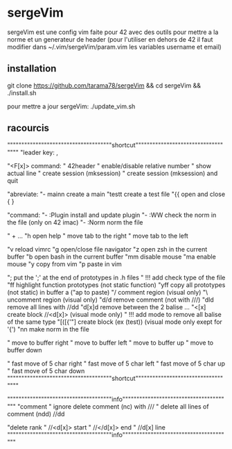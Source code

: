# sergeVim
sergeVim est une config vim faite pour 42 avec des outils pour mettre a la norme et un generateur de header (pour l'utiliser en dehors de 42 il faut modifier dans ~/.vim/sergeVim/param.vim les variables username et email)

## installation
  git clone https://github.com/tarama78/sergeVim && cd sergeVim && ./install.sh
  
pour mettre a jour sergeVim:
  ./update_vim.sh

## racourcis
"""""""""""""""""""""""""""""""""""""shortcut"""""""""""""""""""""""""""""""""""
"leader key:		,

"<F[x]> command:
"<F1>				42header
"<F3>				enable/disable relative number
"<F4>				show actual line
"<F5>				create session (mksession)
"<leader><F5>		create session (mksession) and quit

"abreviate:
"- mainn			create a main
"testt				create a test file
"{{					open and close { }

"command:
"- :Plugin			install and update plugin
"- :WW				check the norm in the file (only on 42 imac)
"- :Norm			norm the file

"<leader> + ...
"h					open help
"<tab>				move tab to the right
"<S-tab>			move tab to the left

"v					reload vimrc
"g					open/close file navigator
"z					open zsh in the current buffer
"b					open bash in the current buffer
"mm					disable mouse
"ma					enable mouse
"y					copy from vim
"p					paste in vim

";					put the ';' at the end of prototypes in .h files
"				!!! add check type of the file
"ff					highlight function prototypes (not static function)
"yff				copy all prototypes (not static) in buffer a ("ap to paste)
"/					comment region (visual only)
"\					uncomment region (visual only)
"d/d				remove comment (not with ///)
"dld				remove all lines with //dd
"d[x]d				remove between the 2 balise <d5> ... </d5>
"<[x]				create block //<d[x]> (visual mode only)
"				!!! add mode to remove all balise of the same type
"[([{'"]			create block (ex (test)) (visual mode only exept for '{')
"nn					make norm in the file

"<C-w><right>		move to buffer right
"<C-w><left>		move to buffer left
"<C-w><up>			move to buffer up
"<C-w><down>		move to buffer down

"<S-right>			fast move of 5 char right
"<S-left>			fast move of 5 char left
"<S-up>				fast move of 5 char up
"<S-down>			fast move of 5 char down
"""""""""""""""""""""""""""""""""""""shortcut"""""""""""""""""""""""""""""""""""

"""""""""""""""""""""""""""""""""""""info"""""""""""""""""""""""""""""""""""""""
"comment
"	ignore delete comment (<leader>nc) with ///
"	delete all lines of comment (<leader>ndd) //dd

"delete rank
"	//<d[x]> start
"	//</d[x]> end
"	//d[x] line
"""""""""""""""""""""""""""""""""""""info"""""""""""""""""""""""""""""""""""""""
